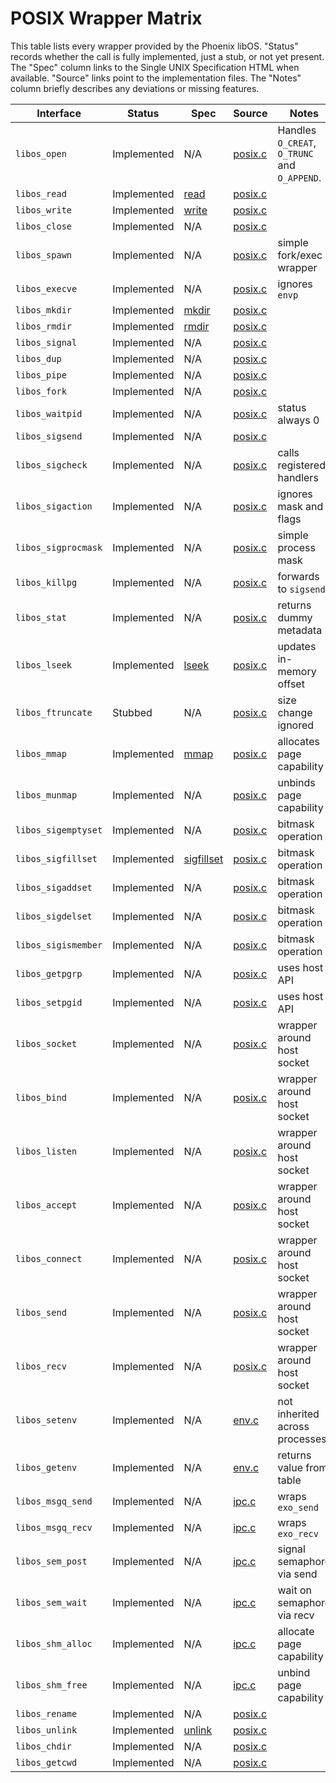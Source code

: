 # POSIX Wrapper Matrix

This table lists every wrapper provided by the Phoenix libOS. "Status" records whether the call is fully implemented, just a stub, or not yet present. The "Spec" column links to the Single UNIX Specification HTML when available. "Source" links point to the implementation files. The "Notes" column briefly describes any deviations or missing features.

| Interface | Status | Spec | Source | Notes |
|-----------|--------|------|--------|-------|
| `libos_open` | Implemented | N/A | [posix.c](../src/engine/libos/posix.c) | Handles `O_CREAT`, `O_TRUNC` and `O_APPEND`. |
| `libos_read` | Implemented | [read](ben-books/susv4-2018/functions/read.html) | [posix.c](../src/engine/libos/posix.c) | |
| `libos_write` | Implemented | [write](ben-books/susv4-2018/utilities/write.html) | [posix.c](../src/engine/libos/posix.c) | |
| `libos_close` | Implemented | N/A | [posix.c](../src/engine/libos/posix.c) | |
| `libos_spawn` | Implemented | N/A | [posix.c](../src/engine/libos/posix.c) | simple fork/exec wrapper |
| `libos_execve` | Implemented | N/A | [posix.c](../src/engine/libos/posix.c) | ignores `envp` |
| `libos_mkdir` | Implemented | [mkdir](ben-books/susv4-2018/utilities/mkdir.html) | [posix.c](../src/engine/libos/posix.c) | |
| `libos_rmdir` | Implemented | [rmdir](ben-books/susv4-2018/utilities/rmdir.html) | [posix.c](../src/engine/libos/posix.c) | |
| `libos_signal` | Implemented | N/A | [posix.c](../src/engine/libos/posix.c) | |
| `libos_dup` | Implemented | N/A | [posix.c](../src/engine/libos/posix.c) | |
| `libos_pipe` | Implemented | N/A | [posix.c](../src/engine/libos/posix.c) | |
| `libos_fork` | Implemented | N/A | [posix.c](../src/engine/libos/posix.c) | |
| `libos_waitpid` | Implemented | N/A | [posix.c](../src/engine/libos/posix.c) | status always 0 |
| `libos_sigsend` | Implemented | N/A | [posix.c](../src/engine/libos/posix.c) | |
| `libos_sigcheck` | Implemented | N/A | [posix.c](../src/engine/libos/posix.c) | calls registered handlers |
| `libos_sigaction` | Implemented | N/A | [posix.c](../src/engine/libos/posix.c) | ignores mask and flags |
| `libos_sigprocmask` | Implemented | N/A | [posix.c](../src/engine/libos/posix.c) | simple process mask |
| `libos_killpg` | Implemented | N/A | [posix.c](../src/engine/libos/posix.c) | forwards to `sigsend` |
| `libos_stat` | Implemented | N/A | [posix.c](../src/engine/libos/posix.c) | returns dummy metadata |
| `libos_lseek` | Implemented | [lseek](ben-books/susv4-2018/functions/lseek.html) | [posix.c](../src/engine/libos/posix.c) | updates in-memory offset |
| `libos_ftruncate` | Stubbed | N/A | [posix.c](../src/engine/libos/posix.c) | size change ignored |
| `libos_mmap` | Implemented | [mmap](ben-books/susv4-2018/functions/mmap.html) | [posix.c](../src/engine/libos/posix.c) | allocates page capability |
| `libos_munmap` | Implemented | N/A | [posix.c](../src/engine/libos/posix.c) | unbinds page capability |
| `libos_sigemptyset` | Implemented | N/A | [posix.c](../src/engine/libos/posix.c) | bitmask operation |
| `libos_sigfillset` | Implemented | [sigfillset](ben-books/susv4-2018/functions/sigfillset.html) | [posix.c](../src/engine/libos/posix.c) | bitmask operation |
| `libos_sigaddset` | Implemented | N/A | [posix.c](../src/engine/libos/posix.c) | bitmask operation |
| `libos_sigdelset` | Implemented | N/A | [posix.c](../src/engine/libos/posix.c) | bitmask operation |
| `libos_sigismember` | Implemented | N/A | [posix.c](../src/engine/libos/posix.c) | bitmask operation |
| `libos_getpgrp` | Implemented | N/A | [posix.c](../src/engine/libos/posix.c) | uses host API |
| `libos_setpgid` | Implemented | N/A | [posix.c](../src/engine/libos/posix.c) | uses host API |
| `libos_socket` | Implemented | N/A | [posix.c](../src/engine/libos/posix.c) | wrapper around host socket |
| `libos_bind` | Implemented | N/A | [posix.c](../src/engine/libos/posix.c) | wrapper around host socket |
| `libos_listen` | Implemented | N/A | [posix.c](../src/engine/libos/posix.c) | wrapper around host socket |
| `libos_accept` | Implemented | N/A | [posix.c](../src/engine/libos/posix.c) | wrapper around host socket |
| `libos_connect` | Implemented | N/A | [posix.c](../src/engine/libos/posix.c) | wrapper around host socket |
| `libos_send` | Implemented | N/A | [posix.c](../src/engine/libos/posix.c) | wrapper around host socket |
| `libos_recv` | Implemented | N/A | [posix.c](../src/engine/libos/posix.c) | wrapper around host socket |
| `libos_setenv` | Implemented | N/A | [env.c](../src/engine/libos/env.c) | not inherited across processes |
| `libos_getenv` | Implemented | N/A | [env.c](../src/engine/libos/env.c) | returns value from table |
| `libos_msgq_send` | Implemented | N/A | [ipc.c](../src/engine/libos/ipc.c) | wraps `exo_send` |
| `libos_msgq_recv` | Implemented | N/A | [ipc.c](../src/engine/libos/ipc.c) | wraps `exo_recv` |
| `libos_sem_post` | Implemented | N/A | [ipc.c](../src/engine/libos/ipc.c) | signal semaphore via send |
| `libos_sem_wait` | Implemented | N/A | [ipc.c](../src/engine/libos/ipc.c) | wait on semaphore via recv |
| `libos_shm_alloc` | Implemented | N/A | [ipc.c](../src/engine/libos/ipc.c) | allocate page capability |
| `libos_shm_free` | Implemented | N/A | [ipc.c](../src/engine/libos/ipc.c) | unbind page capability |
| `libos_rename` | Implemented | N/A | [posix.c](../src/engine/libos/posix.c) | |
| `libos_unlink` | Implemented | [unlink](ben-books/susv4-2018/utilities/unlink.html) | [posix.c](../src/engine/libos/posix.c) | |
| `libos_chdir` | Implemented | N/A | [posix.c](../src/engine/libos/posix.c) | |
| `libos_getcwd` | Implemented | N/A | [posix.c](../src/engine/libos/posix.c) | |

